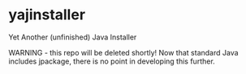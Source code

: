 yajinstaller
============

Yet Another (unfinished) Java Installer

WARNING - this repo will be deleted shortly! Now that standard Java includes jpackage,
there is no point in developing this further.
